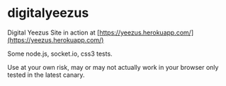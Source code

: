 digitalyeezus
=============

Digital Yeezus Site
in action at [https://yeezus.herokuapp.com/](https://yeezus.herokuapp.com/)

Some node.js, socket.io, css3 tests. 

Use at your own risk, may or may not actually work in your browser only tested in the latest canary.
